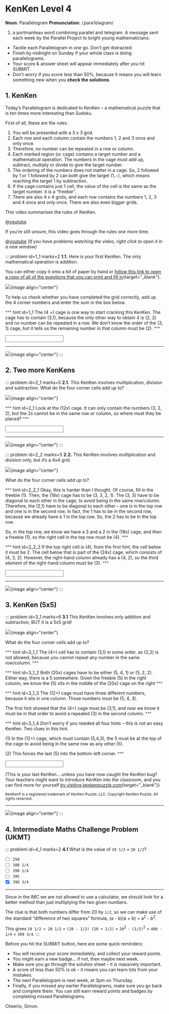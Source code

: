 # KenKen Level 4

<div class="dictionary">

__Noun__: Parallelogram
__Pronunciation__: /ˌparəˈlɛləɡram/

1. a portmanteau word combining parallel and telegram. A message sent each
week by the Parallel Project to bright young mathematicians.

</div>

*	Tackle each Parallelogram in one go. Don’t get distracted.
*	Finish by midnight on Sunday if your whole class is doing parallelograms.
*	Your score & answer sheet will appear immediately after you hit SUBMIT.
*	Don’t worry if you score less than 50%, because it means you will learn something new when you __check the solutions__.


## 1. KenKen

Today’s Parallelogram is dedicated to KenKen – a mathematical puzzle that is ten times more interesting than Sudoku.  

First of all, these are the rules.  

1.	You will be presented with a 3 x 3 grid.  
2.	Each row and each column contain the numbers 1, 2 and 3 once and only once.  
3.	Therefore, no number can be repeated in a row or column.  
4.	Each marked region (or cage) contains a target number and a mathematical operation. The numbers in the cage must add up, subtract, multiply or divide to give the target number.   
5.	The ordering of the numbers does not matter in a cage. So, 2 followed by 1 or 1 followed by 2 can both give the target (1,−), which means reaching the target 1 by subtraction.  
6.	If the cage contains just 1 cell, the value of the cell is the same as the target number. it is a “freebie”.  
7.	There are also 4 x 4 grids, and each row contains the numbers 1, 2, 3 and 4 once and only once. There are also even bigger grids.  

This video summarises the rules of KenKen.

@[youtube](vbmohVTtDgs?rel=0&start=19&end=133)

If you’re still unsure, this video goes through the rules one more time.

@[youtube](q2Un71kE2Xs?rel=0) _(If you have problems watching the video, right click to open it in a new window)_

::: problem id=1_1 marks=2
__1.1.__ Here is your first KenKen. The only mathematical operation is addition.

You can either copy it onto a bit of paper by hand or [follow this link to open a copy of all of the questions that you can print and fill in](https://parallel.org.uk/resources/9-12-kenken/9-12-kenken.pdf){target="_blank"}.

![](/resources/9-12-kenken/1-1-kenken.png){image align="center"}

To help us check whether you have completed the grid correctly, add up the 4 corner numbers and enter the sum in the box below.

^^^ hint id=1_1
The (4 +) cage is one way to start cracking this KenKen. The cage has to contain (3,1), because the only other way to obtain 4 is (2, 2) and no number can be repeated in a row. We don’t know the order of the (3, 1) cage, but it tells us the remaining number in that column must be (2).
^^^

<input type="number" solution="8"/>

---

![](/resources/9-12-kenken/1-1-kenken-answer.png){image align="center"}
:::


## 2.	Two more KenKens

::: problem id=2_1 marks=5
__2.1.__ This KenKen involves multiplication, division and subtraction. What do the four corner cells add up to?

![](/resources/9-12-kenken/2-1-kenken.png){image align="center"}

^^^ hint id=2_1
Look at the (12x) cage. It can only contain the numbers (3, 2, 2), but the 2s cannot be in the same row or column, so where must they be placed?
^^^

<input type="number" solution="8"/>

---

![](/resources/9-12-kenken/2-1-kenken-answer.png){image align="center"}
:::

::: problem id=2_2 marks=5
__2.2.__ This KenKen involves multiplication and division only, but it’s a 4x4 grid.

![](/resources/9-12-kenken/2-2-kenken.png){image align="center"}

What do the four corner cells add up to?

^^^ hint id=2_2_1
Okay, this is harder than I thought. Of course, fill in the freebie (1). Then, the (18x) cage has to be (3, 3, 2, 1). The (3, 3) have to be diagonal to each other in the cage, to avoid being in the same row/column. Therefore, the (2,1) have to be diagonal to each other – one is in the top row and one is in the second row. In fact, the 1 has to be in the second row, because we already have a 1 in the top row. So, the 2 has to be in the top row.  

So, in the top row, we know we have a 3 and a 2 in the (18x) cage, and then a freebie (1), so the right cell in the top row must be (4).
^^^

^^^ hint id=2_2_2
If the top right cell is (4), from the first hint, the cell below it must be 2. The cell below that is part of the (24x) cage, which consists of (4, 3, 2). However, the right-hand column already has a (4, 2), so the third element of the right-hand column must be (3).
^^^

<input type="number" solution="10"/>

---

![](/resources/9-12-kenken/2-2-kenken-answer.png){image align="center"}
:::


## 3.	KenKen (5x5)

::: problem id=3_1 marks=6
__3.1__ This KenKen involves only addition and subtraction, BUT it is a 5x5 grid!

![](/resources/9-12-kenken/3-1-kenken.png){image align="center"}

What do the four corner cells add up to?

^^^ hint id=3_1_1
The (4+) cell has to contain (3,1) in some order, as (2,2) is not allowed, because you cannot repeat any number in the same row/column.
^^^

^^^ hint id=3_1_2
Both (20x) cages have to be either (5, 4, 1) or (5, 2, 2). Either way, there is a 5 somewhere. Given the freebie (5) in the right column, we know the (5) sits in the middle of the (20x) cage on the right
^^^

^^^ hint id=3_1_3
The (12+) cage must have three different numbers, because it sits in one column. Those numbers must be (5, 4, 3).  

The first hint showed that the (4+) cage must be (3,1), and now we know it must be in that order to avoid a repeated (3) in the second column.
^^^

^^^ hint id=3_1_4
Don’t worry if you needed all four hints – this is not an easy KenKen. Two clues in this hint.  

(1) In the (12+) cage, which must contain (5,4,3), the 5 must be at the top of the cage to avoid being in the same row as any other (5).  

(2) This forces the last (5) into the bottom-left corner.
^^^

<input type="number" solution="11"/>

(This is your last KenKen... unless you have now caught the KenKen bug? Your teachers might want to introduce KenKen into the classroom, and you can find more for yourself [by visiting kenkenpuzzle.com](http://www.kenkenpuzzle.com){target="_blank"})

<sup>KenKen® is a registered trademark of KenKen Puzzle, LLC. Copyright KenKen Puzzle. All rights reserved.</sup>

---

![](/resources/9-12-kenken/3-1-kenken-answer.png){image align="center"}
:::


## 4.	Intermediate Maths Challenge Problem (UKMT)
<!--- (2011) Q11 --->

::: problem id=4_1 marks=2
__4.1__ What is the value of `19 1/2` × `20 1/2`?

* [ ] `250`
* [ ] `380 1/4`
* [ ] `390 1/4`
* [ ] `395`
* [x] `399 3/4`

---

Since in the IMC we are not allowed to use a calculator, we should look for a better method than just multiplying the two given numbers.  

The clue is that both numbers differ from 20 by `1/2`, so we can make use of the standard “difference of two squares” formula, (a - b)(a + b) = a<sup>2</sup> - b<sup>2</sup>.

This gives `19 1/2 × 20 1/2` = `(20 - 1/2) (20 + 1/2)` = `20`<sup>2</sup> `- (1/2)`<sup>2</sup> = `400 - 1/4` = `399 3/4`.
:::


Before you hit the SUBMIT button, here are some quick reminders:

*	You will receive your score immediately, and collect your reward points.
*	You might earn a new badge... if not, then maybe next week.
*	Make sure you go through the solution sheet – it is massively important.
*	A score of less than 50% is ok – it means you can learn lots from your mistakes.
*	The next Parallelogram is next week, at 3pm on Thursday.
*	Finally, if you missed any earlier Parallelograms, make sure you go back and complete them. You can still earn reward points and badges by completing missed Parallelograms.

Cheerio,
Simon.
